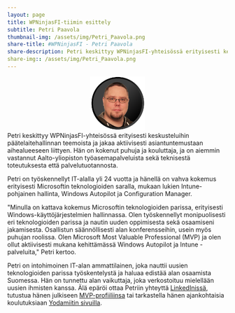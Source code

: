 ```yaml
---
layout: page
title: WPNinjasFI-tiimin esittely
subtitle: Petri Paavola
thumbnail-img: /assets/img/Petri_Paavola.png
share-title: #WPNinjasFI - Petri Paavola
share-description: Petri keskittyy WPNinjasFI-yhteisössä erityisesti keskusteluihin päätelaitehallinnan teemoista ja jakaa aktiivisesti asiantuntemustaan aihealueeseen liittyen. Hän on kokenut puhuja ja kouluttaja, ja on aiemmin vastannut Aalto-yliopiston työasemapalveluista sekä teknisestä toteutuksesta että palvelutuotannosta.
share-img:: /assets/img/Petri_Paavola.png
---
```

<div align="center">
  <img src="/assets/img/Petri_Paavola.png" width="25%">
</div>
Petri keskittyy WPNinjasFI-yhteisössä erityisesti keskusteluihin päätelaitehallinnan teemoista ja jakaa aktiivisesti asiantuntemustaan aihealueeseen liittyen. Hän on kokenut puhuja ja kouluttaja, ja on aiemmin vastannut Aalto-yliopiston työasemapalveluista sekä teknisestä toteutuksesta että palvelutuotannosta.

Petri on työskennellyt IT-alalla yli 24 vuotta ja hänellä on vahva kokemus erityisesti Microsoftin teknologioiden saralla, mukaan lukien Intune-pohjainen hallinta, Windows Autopilot ja Configuration Manager.

"Minulla on kattava kokemus Microsoftin teknologioiden parissa, erityisesti Windows-käyttöjärjestelmien hallinnassa. Olen työskennellyt monipuolisesti eri teknologioiden parissa ja nautin uuden oppimisesta sekä osaamiseni jakamisesta. Osallistun säännöllisesti alan konferensseihin, usein myös puhujan roolissa. Olen Microsoft Most Valuable Professional (MVP) ja olen ollut aktiivisesti mukana kehittämässä Windows Autopilot ja Intune -palveluita," Petri kertoo.

Petri on intohimoinen IT-alan ammattilainen, joka nauttii uusien teknologioiden parissa työskentelystä ja haluaa edistää alan osaamista Suomessa. Hän on tunnettu alan vaikuttaja, joka verkostoituu mielellään uusien ihmisten kanssa. Älä epäröi ottaa Petriin yhteyttä <a href="https://www.linkedin.com/in/petri-paavola/" target="_blank">LinkedInissä</a>, tutustua hänen julkiseen <a href="https://mvp.microsoft.com/en-us/MVP/Petri%20Paavola-4030625" target="_blank">MVP-profiiliinsa</a> tai tarkastella hänen ajankohtaisia koulutuksiaan <a href="https://www.yodamiitti.fi/" target="_blank_">Yodamiitin sivuilla</a>.
